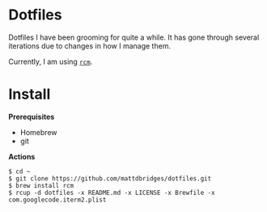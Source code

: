 # Dotfiles

Dotfiles I have been grooming for quite a while. It has gone through several iterations due to changes in how I manage them.

Currently, I am using [`rcm`](https://github.com/thoughtbot/rcm).

# Install

**Prerequisites**

* Homebrew
* git

**Actions**

    $ cd ~
    $ git clone https://github.com/mattdbridges/dotfiles.git
    $ brew install rcm
    $ rcup -d dotfiles -x README.md -x LICENSE -x Brewfile -x com.googlecode.iterm2.plist
